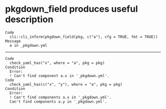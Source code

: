 # pkgdown_field produces useful description

    Code
      cli::cli_inform(pkgdown_field(pkg, c("a"), cfg = TRUE, fmt = TRUE))
    Message
      a in _pkgdown.yml

---

    Code
      check_yaml_has("x", where = "a", pkg = pkg)
    Condition
      Error:
      ! Can't find component a.x in '_pkgdown.yml'.
    Code
      check_yaml_has(c("x", "y"), where = "a", pkg = pkg)
    Condition
      Error:
      ! Can't find components a.x in '_pkgdown.yml'.
      Can't find components a.y in '_pkgdown.yml'.

